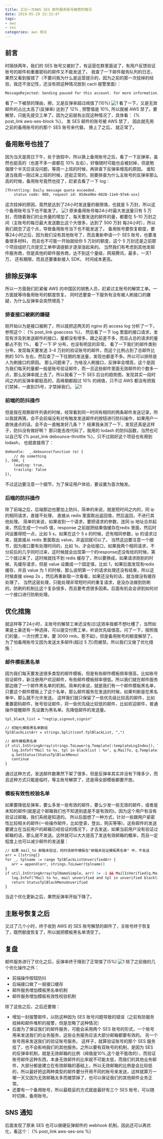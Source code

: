 ```yaml
---
title: 又记一次AWS SES 邮件服务账号被禁的情况
date: 2019-05-29 15:33:47
tags: 
- aws
- ses
categories: aws 相关
---
```

## 前言
时隔快两年，我们的 SES 账号又被封了，有运营在群里面说了，有用户反馈验证账号的邮件和重置密码的邮件又不能发送了。 我查了一下邮件服务队列的日志，果然又看到报错了（不要问我为什么是运营提示的，因为之前的那一次挂掉的经验，我还不涨记性，还没有把这种情况放到 cacti 报警里面）：
```html
MessageRejected: Sending paused for this account. For more information, please check the inbox of the email address associated with your AWS account
```
看了一下被禁的理由，擦，又是反弹率超过阀值了(10%)
![1](1.png)
看了一下，又是无效邮件的占比太高了(反弹率) 达到了 12% , 预警值是 10%, 所以就被 AWS 禁了。要解禁，只能先提交工单了。因为之前就有出现这种情况了，具体看： {% post_link aws-ses-block %}， 发 SES 邮件的账号被 AWS 禁了， 因此就先用之前的备用账号的的那个 SES 账号来代替。 换上了之后， 就正常了。 
<!--more-->
## 备用账号也挂了
因为当天是周日下午，处于放假中，所以换上备用账号之后，看了一下反弹率，虽然也挺高的（也差不多一直都在 10% 左右），好像随时可能也会被封掉，但是勉强撑个半天应该没问题，等周一上班的时候，再排查下反弹率增高的原因。
谁知道当我周一刚过来上班的时候，还挺正常的，刚要排查为什么主账号的反弹率那么高的时候，备用账号竟然也挂了，赶紧去看了一下 log：
```html
[Throttling: Daily message quota exceeded.
    status code: 400, request id: 85dea96e-8028-11e9-97e6-xxx]
```
这次挂掉的原因，竟然是达到了24小时发送量的极限值，也就是 5 万封，所以这个备用账号当下也不能发了。
![1](2.png)
原来备用账号每24小时最大发送量只有 5 万封，而随着我们的业务量的增加了，每天要发送的邮件的量，都要在 5-10 万封之间（主账号的每日最大发送数比这个大很多，达到了 500 万封 每24小时），所以我们疏忽了这个点，导致备用账号当下也不能发送了。
备用账号要恢复额度，要等24小时之后，因为我们没有其他账号了，而且重新申请一个 SES 账号，也要准备很多材料， 而且也不可能一开始就给你 5 万封的额度，这个 5 万封还是之前那个项目组好几次提交工单申请提额才逐渐涨起来的。
当然我们有考虑到其他发邮件服务商，但是其他的邮件服务商，达不到这个量级，网易腾讯，最多，一天1万， 还有期限，而且还要重新接入 SDK， 时间成本更高。
## 排除反弹率
所以一方面我们赶紧催 AWS 的中国区的销售人员，赶紧过主账号的解禁工单。一方面就等待备用账号的额度恢复。 同时还要查一下服务有没有被人刷接口的嫌疑，为什么反弹率会突然增高？
### 排查接口被刷的嫌疑
刚开始以为是接口被刷了，所以就把这两天的 nginx 的 access log 分析了一下，参照这个： {% post_link goaccess %}， 然后看了一下 log 里面的接口请求，发现有涉及到发送邮件的接口，量都没有增多，跟之前差不多，而且占总的请求的量都占不到 1%， 看了一下 IP 分布，也没有明显的异常。
看了一下我们的邮件类别分布，发现每天要发送 3-4 万封的验证账号的邮件，而这个比例占到了总邮件比例的 50% 左右，然后查了一下往期的发送量，发现也都差不多。所以可以排除是人为刷接口的原因。
那么问题来了，为啥没人刷接口，反弹率会增高，这个是因为我们每天的量都一般是账号验证邮件，而一旦这些邮件里面无效邮件的个数多一点，那么反弹率就上去了。所以我看了一下 SES 后台的趋势图，发现其实一段时间之内的反弹率都挺高的，高峰期都超过 10% 的阀值，只不过 AWS 都没有把我们禁掉，一直到25号，才禁掉我们。
![1](3.png)
### 前端的防抖操作
但是我在观察邮件列表的时候，经常看到同一时间有相同的两条邮件发送记录，所以我就再猜，会不会前端没有对有触发发送邮件的按钮进行防抖操作，如果用户一直快速点的话，会不会一直触发好几条？？
结果我亲测了一下，发现还真是这样子，防抖没有做好啊？ 那只能去改代码了，我用的 lodash 的防抖函数，当然也可以自己写 {% post_link debounce-throttle %}，只不过刚好这个项目也有用到 lodash， 也就直接用了：
```html
doHandle:  _.debounce(function (e) {
    // do something
}, 500, {
    leading: true,
    trailing: false
}),
```
不过这边要注意一个细节，为了保证用户体验，要设置为首次触发。
### 后端的防抖操作
除了前端之后，后端那边也要加上防抖，简单的来说，就是短时间之内的，同 ip 的相同请求，直接不处理， 直接从 redis 里面取出返回值，然后返回，不进行其他处理。
简单的来说，如果收到一个请求，要把请求的参数，连同 ip 地址合并起来，然后生成一个md5 值，response 之前就把结果值缓存在redis 里面，然后时间设置得短一点，比如 5 s，如果在这个 5 s 的时候，还有相同参数，ip 的请求过来，就直接从 redis 里面取出 value，并返回就可以了。
当然这边要注意一个细节，因为接口要有处理时间的，比如 1s，才会给接口，如果我两个相同请求，不分前后的几乎同时过来，这时候就会出现第一个的response还没有给的时候，第二个就过来了，这时候就找不到 redis 缓存了，所以要换成，如果请求刚到的时候，先缓存请求，但是 value 设置成一个固定值，比如 1，如果后面发现有redis缓存，并且 value 为 1 的时候，那么说明第一个的请求处理还没有结束，所以这时候直接 sleep 2s ，然后再重新取一次看看，如果还没有的话，就当做没有缓存处理了。
当然这层处理，只能处理非常短时间的重复请求，是没办法做到防刷的，防刷的机制比这个复杂很多，而且要考虑很多因素。后面有机会会讲到如何对一个接口进行防刷处理。
## 优化措施
就这样等了24小时，主账号的解禁工单还没有过(这效率我都不想吐槽了，当然如果是土豪还有一种选择，可以提交付费工单，听说优先级很高，问了一下，按照我们的量，一次付费工单，要 3000 rmb，惹不起)，但是备用账号的额度解禁了。
为了怕备用账号又因为发送太多邮件(超过 5 万)而被禁。所以我们又做了优化措施：
### 邮件模板黑名单
因为我们每天要发送很多类型的邮件模板，但是有些邮件模板频率很高，比如账号验证邮件，新注册用户欢迎邮件，有些邮件模板频率很低。所以我们就在邮件服务那边做了一个邮件黑名单的机制。简单的来说，就是我们有一个邮件模板黑名单，只要这个邮件模板上了这个名单，那么邮件服务在发送的时候，如果判断是在黑名单中，那么就不允许发送。
这样我们就只保留了一些优先级比较高的邮件，比如重置密码邮件，账号验证邮件，将一些优先级比较低的邮件，比如欢迎邮件，普通操作提醒邮件 先设置为黑名单。先降低邮件的发送量。
```html
tpl_black_list = "regtip,signout,signin"

// 初始化模板黑名单数组
TplBlackListArr = strings.Split(conf.TplBlackList, ",")

// 邮件模板黑名单
if util.InStringArray(strings.ToLower(q.Template[:templateLngIndex]), TplBlackListArr) != -1 {
   log.Infof("Mail to %v, tpl in blacklist : %v", q.MailTo, q.Template)
   q.SetStatus(StatusTplBlackMenu)
   continue
}
```
通过这种方式，发送邮件数果然下架了很多，但是反弹率其实并没有下降多少，而且这种方式只能是临时，等主账号解禁了，还是得全部模板都要开放。
### 模板有效性校验名单
如果要降低反弹率，要么多发一些有效的邮件，要么少发一些无效的邮件，或者是未知的邮件(就是这个邮箱我们也不知道到底是不是有效的)。因为这个用户有没有验证过邮箱，我们系统是知道的。
所以后面想了一种方式，针对一些跟用户紧密性比较相关的邮件(一些操作邮件，比如登录，登出，购买等等)，这些邮件的发送要建立在当前用户的邮箱已经验证的情况下，才去发送，如果当前用户没有验证过邮箱的话，那么就不发送。这样就可以大大提高了发送有效邮箱的概率，而且一定程度上也可以减少邮件的发送量：
```html
// 如果 mail_to 邮箱未验证，同时该邮件模板在"邮箱未验证模板黑名单" 中，不发送
arr = []string{}
for _, tplname := range TplBlackListUnverifiedArr {
   arr = append(arr, strings.ToLower(tplname))
}
if util.InStringArray(tplNameSimple, arr) != -1 && MailIsVerified(q.MailTo) == false {
   log.Infof("Mail to %v, mail unverified and tpl in unverified blacklist : %v", q.MailTo, q.Template)
   return StatusTplBlackMenuUnverified
}
```
当这个优化更新之后，果然反弹率开始下降了。
## 主账号恢复之后
又过了几个小时，终于收到 AWS 的 SES 账号解禁的邮件了，主账号终于恢复了，既然额度恢复了，所以就把模板黑名单清空了。
## 复盘
邮件服务进行了优化之后，反弹率终于降到了正常值了(5%)
![1](4.png)
除了之前做的几个优化操作之外：
- 前端操作按钮防抖
- 后端接口做了一层接口缓存
- 邮件服务增加模板黑名单机制
- 邮件服务增加模板有效性校验机制

除了这些之后，之后还要做：
- 增加一封报警邮件，以防这种因为 SES 账号问题导致的错误（之前有防服务挂掉和邮件堆积的报警，但是忽略了这种情况）
- 后面为了保证我们的邮件服务，可能会采用两个 SES 账号的形式，一个账号用来发送我们的业务服务，这些业务服务应该大部分邮箱都要有效的。 另一个账号用来发送我们的验证账号服务。
  这样子，就算验证账号的那个 SES 服务挂了，也不会影响我们的其他服务。之所以要有双账号的机制，是因为 SES 的反弹率机制，就是无效邮箱的比例（阀值是10%,这个是不能改的），而验证账号邮件这种东西，本身无效邮件的比率就不可能太低，而我们的其他业务邮件，大部分都是建立在有效邮箱的基础上，所以无效邮箱的比例是会比较低的，所以最好把这两种类型的邮件要分开用不同的账号来发送，这样就算万一哪一天又因为无效邮箱太多而被禁掉了，也可以保证我们的其他邮件业务正常。
- 还要有一个备用账号，所以最稳妥的方式就是最好有三个 SES 账号，可以随时切换，备用账号。

## SNS 通知
后面发现了原来 SES 也可以做硬反弹邮件的 webhook 机制，因此还可以再优化，看这个： {% post_link aws-ses-sns %}


